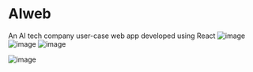 # AIweb
An AI tech company user-case web app developed using React 
![image](https://user-images.githubusercontent.com/91984031/147844161-6ee3a112-0f42-4e48-8f8b-2b29b19c6ad1.png)
![image](https://user-images.githubusercontent.com/91984031/147844175-28f3146e-fb63-4b2c-a91a-20c5642cdcb7.png)
![image](https://user-images.githubusercontent.com/91984031/147844186-832b7c38-394a-4761-afc9-593e05139149.png)

![image](https://user-images.githubusercontent.com/91984031/147844168-a0742b88-bfed-4044-8e1f-dd4cb700136c.png)
